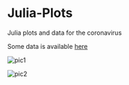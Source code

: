 # Julia-Plots

Julia plots and data for the coronavirus

Some data is available [here](https://github.com/NicJC/Julia-Plots/blob/main/data.csv)

![pic1]()

![pic2]()
